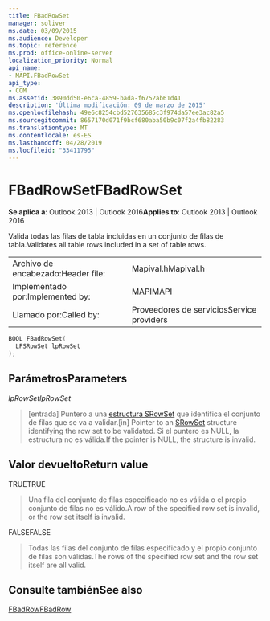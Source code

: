 ```yaml
---
title: FBadRowSet
manager: soliver
ms.date: 03/09/2015
ms.audience: Developer
ms.topic: reference
ms.prod: office-online-server
localization_priority: Normal
api_name:
- MAPI.FBadRowSet
api_type:
- COM
ms.assetid: 3890dd50-e6ca-4859-bada-f6752ab61d41
description: 'Última modificación: 09 de marzo de 2015'
ms.openlocfilehash: 49e6c8254cbd527635685c3f974da57ee3ac82a5
ms.sourcegitcommit: 8657170d071f9bcf680aba50b9c07f2a4fb82283
ms.translationtype: MT
ms.contentlocale: es-ES
ms.lasthandoff: 04/28/2019
ms.locfileid: "33411795"
---
```

# <a name="fbadrowset"></a><span data-ttu-id="0a752-103">FBadRowSet</span><span class="sxs-lookup"><span data-stu-id="0a752-103">FBadRowSet</span></span>

  
  
<span data-ttu-id="0a752-104">**Se aplica a**: Outlook 2013 | Outlook 2016</span><span class="sxs-lookup"><span data-stu-id="0a752-104">**Applies to**: Outlook 2013 | Outlook 2016</span></span> 
  
<span data-ttu-id="0a752-105">Valida todas las filas de tabla incluidas en un conjunto de filas de tabla.</span><span class="sxs-lookup"><span data-stu-id="0a752-105">Validates all table rows included in a set of table rows.</span></span>
  
|||
|:-----|:-----|
|<span data-ttu-id="0a752-106">Archivo de encabezado:</span><span class="sxs-lookup"><span data-stu-id="0a752-106">Header file:</span></span>  <br/> |<span data-ttu-id="0a752-107">Mapival.h</span><span class="sxs-lookup"><span data-stu-id="0a752-107">Mapival.h</span></span>  <br/> |
|<span data-ttu-id="0a752-108">Implementado por:</span><span class="sxs-lookup"><span data-stu-id="0a752-108">Implemented by:</span></span>  <br/> |<span data-ttu-id="0a752-109">MAPI</span><span class="sxs-lookup"><span data-stu-id="0a752-109">MAPI</span></span>  <br/> |
|<span data-ttu-id="0a752-110">Llamado por:</span><span class="sxs-lookup"><span data-stu-id="0a752-110">Called by:</span></span>  <br/> |<span data-ttu-id="0a752-111">Proveedores de servicios</span><span class="sxs-lookup"><span data-stu-id="0a752-111">Service providers</span></span>  <br/> |
   
```cpp
BOOL FBadRowSet(
  LPSRowSet lpRowSet
);
```

## <a name="parameters"></a><span data-ttu-id="0a752-112">Parámetros</span><span class="sxs-lookup"><span data-stu-id="0a752-112">Parameters</span></span>

 <span data-ttu-id="0a752-113">_lpRowSet_</span><span class="sxs-lookup"><span data-stu-id="0a752-113">_lpRowSet_</span></span>
  
> <span data-ttu-id="0a752-114">[entrada] Puntero a una [estructura SRowSet](srowset.md) que identifica el conjunto de filas que se va a validar.</span><span class="sxs-lookup"><span data-stu-id="0a752-114">[in] Pointer to an [SRowSet](srowset.md) structure identifying the row set to be validated.</span></span> <span data-ttu-id="0a752-115">Si el puntero es NULL, la estructura no es válida.</span><span class="sxs-lookup"><span data-stu-id="0a752-115">If the pointer is NULL, the structure is invalid.</span></span> 
    
## <a name="return-value"></a><span data-ttu-id="0a752-116">Valor devuelto</span><span class="sxs-lookup"><span data-stu-id="0a752-116">Return value</span></span>

<span data-ttu-id="0a752-117">TRUE</span><span class="sxs-lookup"><span data-stu-id="0a752-117">TRUE</span></span> 
  
> <span data-ttu-id="0a752-118">Una fila del conjunto de filas especificado no es válida o el propio conjunto de filas no es válido.</span><span class="sxs-lookup"><span data-stu-id="0a752-118">A row of the specified row set is invalid, or the row set itself is invalid.</span></span> 
    
<span data-ttu-id="0a752-119">FALSE</span><span class="sxs-lookup"><span data-stu-id="0a752-119">FALSE</span></span> 
  
> <span data-ttu-id="0a752-120">Todas las filas del conjunto de filas especificado y el propio conjunto de filas son válidas.</span><span class="sxs-lookup"><span data-stu-id="0a752-120">The rows of the specified row set and the row set itself are all valid.</span></span>
    
## <a name="see-also"></a><span data-ttu-id="0a752-121">Consulte también</span><span class="sxs-lookup"><span data-stu-id="0a752-121">See also</span></span>



[<span data-ttu-id="0a752-122">FBadRow</span><span class="sxs-lookup"><span data-stu-id="0a752-122">FBadRow</span></span>](fbadrow.md)

